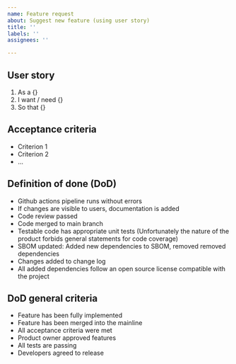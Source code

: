```yaml
---
name: Feature request
about: Suggest new feature (using user story)
title: ''
labels: ''
assignees: ''

---
```


## User story
1. As a {}
2. I want / need {}
3. So that {}

## Acceptance criteria
* Criterion 1
* Criterion 2
* ...

## Definition of done (DoD)
* Github actions pipeline runs without errors
* If changes are visible to users, documentation is added
* Code review passed
* Code merged to main branch
* Testable code has appropriate unit tests (Unfortunately the nature of the product forbids general statements for code coverage)
* SBOM updated: Added new dependencies to SBOM, removed removed dependencies
* Changes added to change log
* All added dependencies follow an open source license compatible with the project

## DoD general criteria
* Feature has been fully implemented
* Feature has been merged into the mainline
* All acceptance criteria were met
* Product owner approved features
* All tests are passing
* Developers agreed to release
